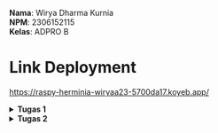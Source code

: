 **Nama**: Wirya Dharma Kurnia <br />
**NPM**: 2306152115 <br />
**Kelas**: ADPRO B 

# Link Deployment
https://raspy-herminia-wiryaa23-5700da17.koyeb.app/

<details>
<summary><b>Tugas 1</b></summary>

# Refleksi 1

## Prinsip clean code yang telah diimplementasikan dalam kode:
- Penamaan yang bermakna
  Nama variabel dan function yang saya gunakan dalam kode bersifat representatif, seperti productName untuk nama produk, productId untuk ID produk, dan productQuantity untuk jumlah produk.
- Function fokus pada satu hal
  Function yang saya gunakan berfokus dalam mengerjakan suatu hal saja, sehingga mudah dipahami dan cenderung lebih mudah diperbaiki jika terjadi kesalahan. Contohnya function edit untuk melakukan perubahan pada informasi produk saja, tidak dapat menghapus produk.
- Comments
  Pada bagian file HTML, saya menambahkan beberapa komentar agar lebih mudah mengenali kode format tampilan. Misalnya dengan menambahkan komentar "Product Name" untuk kode yang menampilkan bagian produk name. Hal ini dilakukan karena kode HTML cenderung lebih sulit dikenali mengingat banyaknya aspek yang perlu digunakan.
- Layout dan formatting
  Saya menggunakan baris kosong untuk memisahkan beberapa bagian dalam kode, seperti deklarasi package, import, function, dan lain-lain. Indentasi yang digunakan juga konsisten dan rapi sehingga mudah dibaca.
- Input data validation
  Pada bagian edit product, saya menambahkan validasi pada bagian product quantity agar jumlahnya tidak bisa kurang dari 0.

## Cara meningkatkan kode:
- Menambahkan pesan konfirmasi sebelum menghapus product pada fitur edit-product.
- Menggunakan UUID untuk productId daripada menggunakan integer.
- Mengimplementasikan function delete dengan method POST/DELETE untuk alasan keamanan. Saat ini, function delete masih menggunakan method GET sehingga cenderung tidak aman mengingat ini bisa diakses langsung via URL.

# Refleksi 2

## 1
- Setelah membuat unit test, saya merasa mendapat pemahaman mengenai pentingnya testing dalam mengembangkan sebuah sistem. Saya menjadi lebih yakin mengenai fungsionalitas kode saya.
- Tidak ada jumlah tertentu mengenai unit test yang harus dibuat, namun akan lebih baik jika terdapat testing untuk setiap method/bagian kecil dari sistem.
- Jika kita memiliki 100% code coverage, itu tidak berarti kode kita tidak memiliki bug atau error sama sekali. Hal tersebut hanya menunjukkan sejauh mana kode kita diuji.

## 2
- Jika kita membuat functional test baru yang serupa, maka akan banyak variabel dan proses setup yang direplikasi. Hal ini tidak sesuai dengan prinsip clean code karena banyak terjadi pengulangan kode sehingga dapat menurunkan kualitas kode.
- Untuk mengatasi masalah tersebut, kita dapat menginisialisasi functional test dasar yang dapat digunakan ulang berkali-kali.

</details>

<details>
<summary><b>Tugas 2</b></summary>

## Code quality issue(s) yang diperbaiki:
- Unused parameter pada `ProductController.java`

  Pada berkas `ProductController.java`, fungsi `createProductPost` dan `deteleProduct` menerima parameter dengan tipe data Model. Parameter ini sebenarnya tidak diperlukan dalam operasi kode yang terjadi di dalam fungsi. Karena itu, saya akhirnya menghapus parameter bertipe Model dari kumpulan parameter kedua fungsi tersebut.
- Unused import pada `ProductController.java`

  Pada berkas `ProductController.java`, terdapat baris import yaitu `import org.springframework.web.bind.annotation.*` yang menyebabkan adanya import yang tidak digunakan. Hal ini karena baris import tersebut melakukan import terhadap semua elemen dalam package tersebut, meskipun dalam jalannya kode saya hanya membutuhkan beberapa seperti `GetMapping`, `PostMapping`, `RequestMapping`, `ModelAttribute`, dan `PathVariable`. Maka dari itu, saya kemudian menghapus baris `import org.springframework.web.bind.annotation.*` dan melakukan import yang saya butuhkan secara satu persatu.
- Unnecessary modifier pada `ProductService.java`

  Pada berkas `ProductService.java`, saya memberikan modifier *public* pada method `create()`, `delete()`, dan `findAll()`. Hal ini tidak dibutuhkan karena secara *default* Java sudah mengatur agar method dalam *interface* bersifat *public*. Maka dari itu, saya menghapus modifier *public* dari ketiga method tersebut agar kode menjadi lebih bersih.


## Apakah implementasi sekarang telah sesuai dengan definisi Continuous Integration and Continuous Deployment (CI/CD)?

Alur kerja yang diimplementasikan saat ini telah cukup memenuhi definisi dari CI/CD karena telah mencakup tahapan yang dibutuhkan, seperti proses kode, pengujian (*testing*) otomatis, *review*, serta *deployment*. Github Workflow berperan besar dalam hal ini, yaitu sebagai berikut:
- `ci.yml` yang menjalankan *unit test* setiap adanya *push* atau *pull request* sehingga kita dapat memastikan perubahan pada kode tidak langsung merusak fungsionalitas kode yang sebelumnya telah ada.
- `pmd.yml` yang melakukan *review* pada kode untuk mengurangi potensi kesalahan dan menjaga kualitas kode.
- `scorecard.yml` yang melakukan analisis untuk menjaga keamanan kode.

Setelah melalui proses di atas, perubahan kode akan di-*merge* ke branch utama seperti `main` dan akan di-*build* secara otomatis oleh `Koyeb` hingga website dapat berjalan dengan lancar. Dengan demikian, maka semua proses CI/CD telah diimplementasikan dengan cukup baik.

## Code Coverage
![Image](https://github.com/user-attachments/assets/b08bf46f-ad12-4658-9909-39fab502da22)

</details>

